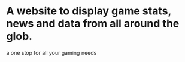 # A website to display game stats, news and data from all around the glob.

a one stop for all your gaming needs
